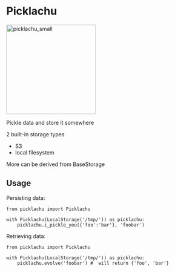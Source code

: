 # Picklachu

<img width="236" alt="picklachu_small" src="https://user-images.githubusercontent.com/449320/45255558-636fde00-b388-11e8-8742-2bdb63e62c9f.png">

Pickle data and store it somewhere

2 built-in storage types

- S3
- local filesystem

More can be derived from BaseStorage


## Usage

Persisting data:

```
from picklachu import Picklachu

with Picklachu(LocalStorage('/tmp/')) as picklachu:
    picklachu.i_pickle_you({'foo':'bar'}, 'foobar')
```

Retrieving data:

```
from picklachu import Picklachu

with Picklachu(LocalStorage('/tmp/')) as picklachu:
    picklachu.evolve('foobar') #  will return {'foo', 'bar'}
```
